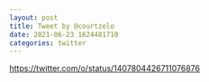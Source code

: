 ```yaml
--- 
layout: post 
title: Tweet by @courtzelo 
date: 2021-06-23 1624481710 
categories: twitter 
--- 
```

https://twitter.com/o/status/1407804426711076876